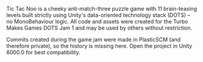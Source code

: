 Tic Tac Noo is a cheeky anti-match-three puzzle game with 11 brain-teasing levels built strictly using Unity's data-oriented technology stack (DOTS) – no MonoBehaviour logic.  All code and assets were created for the Turbo Makes Games DOTS Jam 1 and may be used by others without restriction.

Commits created during the game jam were made in PlasticSCM (and therefore private), so the history is missing here.  Open the project in Unity 6000.0 for best compatibility.
